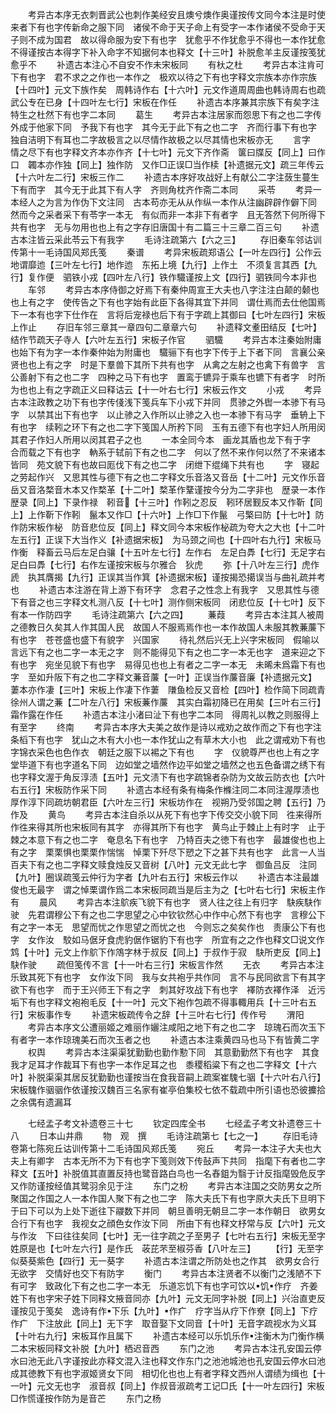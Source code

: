<!-- { "loadSidebar": true } -->
　　考异古本序无衣刺晋武公也刺作美经安且燠兮燠作奥谨按传文同今本注是时使来者下有也字传新命之服下同　诸侯不命于天子命上有受字一本作诸侯不受命于天子则不成为国君　故以得命服为安下有也字　犹愈乎不作犹愈乎不得也一本作犹愈不得谨按古本得字下补入命字不知据何本也释文【十三叶】补脱愈羊主反谨按笺犹愈乎不
　　补遗古本注心不自安不作未宋板同
　　有杕之杜
　　考异古本注肯可下有也字　君不求之之作也一本作之　极欢以待之下有也字释文宗族本亦作宗族【十四叶】元文下族作矣　周韩诗作右【十六叶】元文作道周周曲也韩诗周右也疏武公专在已身【十四叶左七行】宋板在作任
　　补遗古本序兼其宗族下有矣字注特生之杜然下有也字二本同
　　葛生
　　考异古本注居家而怨思下有之也二字传外成于他家下同　予我下有也字　其今无于此下有之也二字　齐而行事下有也字　独自洁明下有耳也二字故极言之以尽情作故极之以尽其情也宋板亦无
　　言字　情之尽下有也字释文齐本亦作齐【十七叶】元文下齐作斋　箧曰牒反【同上】曰作口　韣本亦作独【同上】独作防　又作□正误□当作椟【补遗据元文】疏三年传云【十六叶左二行】宋板三作二
　　补遗古本序好攻战好上有献公二字注蔹生蔓生下有而字　其今无于此其下有人字　齐则角枕齐作斋二本同
　　采苓
　　考异一本经人之为言为作伪下文注同　古本苟亦无从从作纵一本作从注幽辟辟作僻下同　然而今之采者采下有苓字一本无　有似而非一本非下有者字　且无答然下何所得下共有也字　无与勿用也也上有之字存旧唐国十有二篇三十三章二百三句
　　补遗古本注皆云采此苓云下有我字
　　毛诗注疏第六【六之三】
　　存旧秦车邻诂训传第十一毛诗国风郑氏笺
　　秦谱
　　考异宋板疏郑语公【一叶左四行】公作云　地谓靡迆【三叶左七行】地作迆　东拓上境【九行】上作土　不须复言其西【九行】复作便　驷铁小戎【四叶左八行】铁作驖谨按上文【四行】驷铁同今本非也
　　车邻
　　考异古本序侍御之好焉下有秦仲周宣王大夫也八字注注白颠的颡也也上有之字　使传告之下有也字始有此臣下各得其宜下并同　谓仕焉而去仕他国焉下一本有也字下仕作在　言将后宠禄也后下有于字疏上其御曰【七叶左四行】宋板上作止
　　存旧车邻三章其一章四句二章章六句
　　补遗释文耊田结反【七叶】结作节疏天子寺人【六叶左五行】宋板子作官
　　驷驖
　　考异古本注秦始附庸也始下有为字一本作秦仲始为附庸也　驖骊下有也字下传于上下者下同　言襄公亲贤也也上有之字　时是下羣兽下其所下共有也字　从禽之左射之也禽下有兽字　言公善射下有之也二字　四种之马下有也字　置鸾于镳异于乘车也镳下有者字　时所为也也上有之字疏正义曰释诂云【十一叶右七行】宋板云作文
　　小戎
　　考异古本注政教之功下有也字传俴浅下笺兵车下小戎下并同　贯骖之外辔一本骖下有马字　以禁其出下有也字　以止骖之入作所以止骖之入也一本骖下有马字　垂辀上下有也字　续靷之环下有之也二字下笺国人所矜下同　玉有五德下有也字妇人所用闵其君子作妇人所用以闵其君子之也
　　一本全同今本　画龙其盾也龙下有于字　合而载之下有也字　軜系于轼前下有之也二字　何以了然不来作何以然了不来诸本皆同　苑文貌下有也故曰厖伐下有之也二字　闭绁下绲绳下共有也
　　字　寝起之劳起作兴　又思其性与德下有之也二字释文乐音洛又音岳【十二叶】元文作乐音岳又音洛楘音木本又作楘革【十二叶】楘革作鞪谨按今分为二字非也　歴录一本作歴录【同上】下录作禄　靷音【十三叶】作靷之忍反　靷环居觐反本又作靳【同上】上作靳下作靷　鬣本又作□【十六叶】上作□下作鬣　弓檠曰防【十七叶】防作防宋板作柲　防音悲位反【同上】释文同今本宋板作柲疏为夸大之大也【十二叶左五行】正误下大当作义【补遗据宋板】　为马颈之间也【十四叶右九行】宋板马作衡　释畜云马后左足白骧【十五叶左七行】左作右　左足白馵【七行】无足字右足白曰馵【七行】右作左谨按宋板与尔雅合　狄虎
　　弥【十八叶左三行】虎作虒　执其膺揭【九行】正误其当作箕【补遗据宋板】谨按揭恐擖误当与曲礼疏并考也
　　补遗古本注游在背上游下有环字　念君子之性念上有我字　又思其性与德下有音之也三字释文札测八反【十七叶】测作侧宋板同　闭悲位反【十七叶】反下有本一作防四字
　　毛诗注疏第六【六之四】
　　蒹葭
　　考异古本注其人被周之德教日久矣其人作其国人民　故国人不服焉焉作也一本作故国人未服其教蒹薕下有也字　苍苍盛也盛下有貌字　兴国家
　　待礼然后兴无上兴字宋板同　假喻以言远下有之也二字一本无之字　则不能得见下有之也二字一本无也字　道来迎之下有也字　宛坐见貌下有也字　易得见也也上有者之二字一本无　未晞未爲霜下有也字　至如升阪下有之也二字释文蒹音薕【一叶】正误当作薕音廉【补遗据元文】　萋本亦作凄【三叶】宋板上作凄下作萋　隒鱼检反又音检【四叶】检作简下同疏青徐州人谓之蒹【二叶左八行】宋板蒹作薕　其实白霜初降已在用矣【三叶右三行】霜作露在作任
　　补遗古本注小渚曰沚下有也字二本同　得周礼以教之则服得上有至字
　　终南
　　考异古本序大夫美之故作是诗以戒劝之故作而之下有也字注条槄下有也字　犹山之木有大小也一本作犹山之有草木大小也　此之谓戒劝下有也字锦衣采色也色作衣　朝廷之服下以裼之下有也
　　字　仪貌尊严也也上有之字　堂毕道下有也字道名下同　边如堂之墙然作边平如堂之墙然之也五色备谓之绣下有也字释文渥于角反淳渍【五叶】元文渍下有也字疏锦者杂防为文故云防衣也【六叶右五行】宋板防作采下同
　　补遗古本经有条有梅条作樤注同二本同注渥厚渍也厚作淳下同疏坊朝君臣【六叶左三行】宋板坊作在　视朔乃受邻国之聘【五行】乃作及
　　黄鸟
　　考异古本注自杀以从死下有也字下传交交小貌下同　徃来得所作徃来得其所也宋板同有其字　亦得其所下有也字　黄鸟止于棘止上有时字　止于棘之本意下有之也二字　奄息名下有也字　乃特百夫之徳下有也字　最雄俊也也上有之字　栗栗惧也栗栗作惴惴　悼栗下歼尽下愬之下之甚下共有也字　此言一人当百夫下有之也二字释文赎食烛反又音树【八叶】元文无此七字　御鱼吕反　注同【九叶】圈误疏笺云仲行为字者【九叶右五行】宋板云作以
　　补遗古本注最雄俊也无最字　谓之悼栗谓作爲二本宋板同疏当是后主为之【七叶右七行】宋板主作有
　　晨风
　　考异古本注鴥疾飞貌下有也字　贤人往之往上有归字　駃疾駃作驶　先君谓穆公下有之也二字思望之心中钦钦然心中作中心然下有也字　言穆公下有之字一本无　思望而忧之作思望之而忧之也　今则忘之矣矣作也　责康公下有也字　女作汝　駮如马倨牙食虎豹倨作锯豹下有也字　所宜有之之作也释文□说文作鸩【十叶】元文上作鴥下作鴪字林于叔反【同上】于叔作于寂　駃所吏反【同上】駃作驶
　　疏但笺传不言【十一叶右三行】宋板言作然
　　无衣
　　考异古本注乐致其死下有也字　女作汝下同　我与女共袍乎共作同　言不与民同欲言下有其字欲下有也字　而于王兴师王下有之字　刺其好攻战下有也字　襗防衣襗作泽　近污垢下有也字释文袍袍毛反【十一叶】元文下袍作包疏不得事輙用兵【十三叶右五行】宋板事作专
　　补遗宋板疏传令之辞【十三叶右七行】传作号
　　渭阳
　　考异古本序文公遭丽姬之难丽作孋注咸阳之地下有之也二字　琼瑰石而次玉下有者字一本作琼瑰美石而次玉者之也
　　补遗古本注乘黄四马也马下有皆黄二字
　　权舆
　　考异古本注渠渠犹勤勤也勤作懃下同　其意勤勤然下有也字　其食我才足耳才作裁耳下有也字一本作足耳之也　黍稷稻粱下有之也二字释文【十六叶】补脱渠渠其居反犹勤勤也谨按当在食我音嗣上疏案崔騩七骃【十六叶右八行】宋板騩作骃骃作依谨按汉魏百三名家有崔亭伯集校七依不载疏中所引语也恐彼攈拾之余偶有遗漏耳

　　七经孟子考文补遗卷三十七
　　钦定四库全书
　　七经孟子考文补遗卷三十八
　　日本山井鼎
　　物　观　撰
　　毛诗注疏第七【七之一】
　　存旧毛诗卷第七陈宛丘诂训传第十二毛诗国风郑氏笺
　　宛丘
　　考异一本注子大夫也大夫上有卿字　古本无所不为下有也字下笺则效下传鼔声下共同　指麾下有者也二字释文【五叶】补脱值其直置反持也鹭音路白鸟也一名舂鉏为翳于计反指麾毁危反字又作防谨按经值其鹭羽余见于注
　　东门之枌
　　考异古本注国之交防男女之所聚国之作国之人一本作国人聚下有之也二字　陈大夫氏下有也字原大夫氏下旦明下于曰下可以为上处下逝往下鬷数下并同　朝旦善明无朝旦二字一本作朝日　欲男女合行下有也字　我视女之顔色女作汝下同　所由下有也释文杼常与反【六叶】元文与作汝　下曰往往矣同【七叶】无一往字疏之子至男子【七叶右五行】宋板无至字姓原是也【七叶左六行】是作氏　荍芘芣至椒芬香【八叶左三】
　　【行】无至字　似葵葵紫色【四行】无一葵字
　　补遗古本注谓之所防处也之作其　欲男女合行无欲字　交情好也交下有防字
　　衡门
　　考异古本注贤者不以衡门之浅陋不下有可字　致政化下有之也二字一本无　乐道忘饥下有也字可饮以饥作疗　齐姜姓下有也字宋子姓下同释文掖音同亦【九叶】元文无同字补脱【同上】兴治直吏反谨按见于笺矣　逸诗有作下乐【九叶】作疒　疗字当从疗下作尞【同上】下疗作疒　下注放此【同上】无下字　取音娶下文同音【十叶】无音字疏视水为义耳【十叶右九行】宋板耳作且属下
　　补遗古本经可以乐饥乐作注衡木为门衡作横二本宋板同释文补脱【九叶】栖迟音西
　　东门之池
　　考异古本注孔安国云停水曰池无此八字谨按此亦释文混入注也释文作东门之池池城池也孔安国云停水曰池　成其徳教下有也字淑姬贤女下同　相切化也也上有者字释文西州人谓绩为缉也【十一叶】元文无也字　淑音叔【同上】作叔音淑疏考工记□氏【十一叶左四行】宋板□作慌谨按作防为是音芒
　　东门之杨
